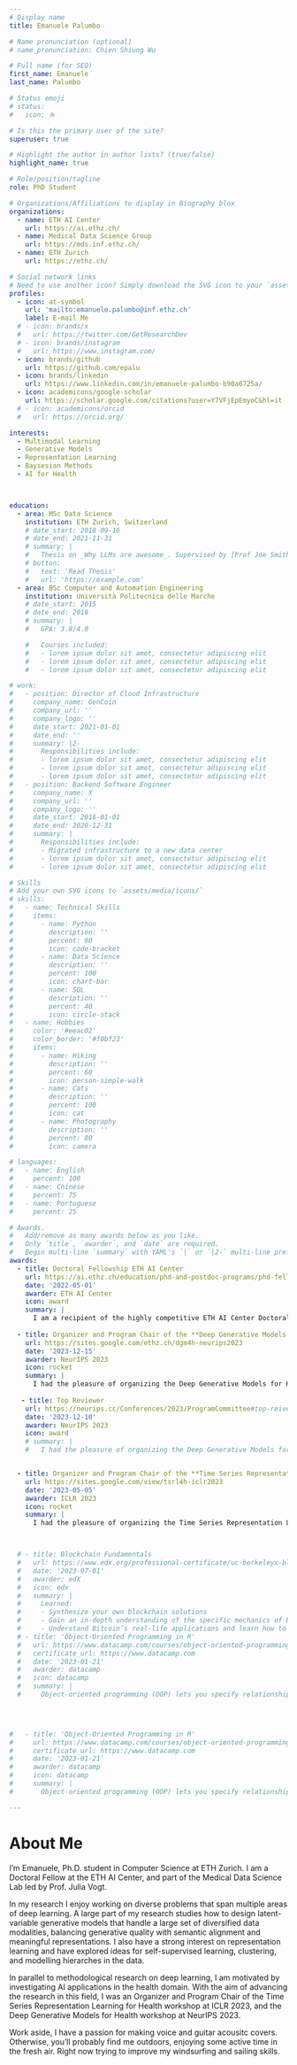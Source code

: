 ```yaml
---
# Display name
title: Emanuele Palumbo

# Name pronunciation (optional)
# name_pronunciation: Chien Shiung Wu

# Full name (for SEO)
first_name: Emanuele
last_name: Palumbo

# Status emoji
# status:
#   icon: ☕️

# Is this the primary user of the site?
superuser: true

# Highlight the author in author lists? (true/false)
highlight_name: true

# Role/position/tagline
role: PhD Student

# Organizations/Affiliations to display in Biography blox
organizations:
  - name: ETH AI Center 
    url: https://ai.ethz.ch/
  - name: Medical Data Science Group 
    url: https://mds.inf.ethz.ch/
  - name: ETH Zurich 
    url: https://ethz.ch/  

# Social network links
# Need to use another icon? Simply download the SVG icon to your `assets/media/icons/` folder.
profiles:
  - icon: at-symbol
    url: 'mailto:emanuele.palumbo@inf.ethz.ch'
    label: E-mail Me
  # - icon: brands/x
  #   url: https://twitter.com/GetResearchDev
  # - icon: brands/instagram
  #   url: https://www.instagram.com/
  - icon: brands/github
    url: https://github.com/epalu
  - icon: brands/linkedin
    url: https://www.linkedin.com/in/emanuele-palumbo-b90a6725a/
  - icon: academicons/google-scholar
    url: https://scholar.google.com/citations?user=Y7VFjEpEmyoC&hl=it
  # - icon: academicons/orcid
  #   url: https://orcid.org/

interests:
  - Multimodal Learning
  - Generative Models
  - Representation Learning
  - Baysesian Methods
  - AI for Health



education:
  - area: MSc Data Science
    institution: ETH Zurich, Switzerland
    # date_start: 2018-09-16
    # date_end: 2021-11-31
    # summary: |
    #   Thesis on _Why LLMs are awesome_. Supervised by [Prof Joe Smith](https://example.com). Presented papers at 5 IEEE conferences with the contributions being published in 2 Springer journals.
    # button:
    #   text: 'Read Thesis'
    #   url: 'https://example.com'
  - area: BSc Computer and Automation Engineering
    institution: Università Politecnica delle Marche
    # date_start: 2015
    # date_end: 2018
    # summary: |
    #   GPA: 3.8/4.0

    #   Courses included:
    #   - lorem ipsum dolor sit amet, consectetur adipiscing elit
    #   - lorem ipsum dolor sit amet, consectetur adipiscing elit
    #   - lorem ipsum dolor sit amet, consectetur adipiscing elit

# work:
#   - position: Director of Cloud Infrastructure
#     company_name: GenCoin
#     company_url: ''
#     company_logo: ''
#     date_start: 2021-01-01
#     date_end: ''
#     summary: |2-
#       Responsibilities include:
#       - lorem ipsum dolor sit amet, consectetur adipiscing elit
#       - lorem ipsum dolor sit amet, consectetur adipiscing elit
#       - lorem ipsum dolor sit amet, consectetur adipiscing elit
#   - position: Backend Software Engineer
#     company_name: X
#     company_url: ''
#     company_logo: ''
#     date_start: 2016-01-01
#     date_end: 2020-12-31
#     summary: |
#       Responsibilities include:
#       - Migrated infrastructure to a new data center
#       - lorem ipsum dolor sit amet, consectetur adipiscing elit
#       - lorem ipsum dolor sit amet, consectetur adipiscing elit

# Skills
# Add your own SVG icons to `assets/media/icons/`
# skills:
#   - name: Technical Skills
#     items:
#       - name: Python
#         description: ''
#         percent: 90
#         icon: code-bracket
#       - name: Data Science
#         description: ''
#         percent: 100
#         icon: chart-bar
#       - name: SQL
#         description: ''
#         percent: 40
#         icon: circle-stack
#   - name: Hobbies
#     color: '#eeac02'
#     color_border: '#f0bf23'
#     items:
#       - name: Hiking
#         description: ''
#         percent: 60
#         icon: person-simple-walk
#       - name: Cats
#         description: ''
#         percent: 100
#         icon: cat
#       - name: Photography
#         description: ''
#         percent: 80
#         icon: camera

# languages:
#   - name: English
#     percent: 100
#   - name: Chinese
#     percent: 75
#   - name: Portuguese
#     percent: 25

# Awards.
#   Add/remove as many awards below as you like.
#   Only `title`, `awarder`, and `date` are required.
#   Begin multi-line `summary` with YAML's `|` or `|2-` multi-line prefix and indent 2 spaces below.
awards:
  - title: Doctoral Fellowship ETH AI Center
    url: https://ai.ethz.ch/education/phd-and-postdoc-programs/phd-fellowships.html
    date: '2022-05-01'
    awarder: ETH AI Center
    icon: award
    summary: |
      I am a recipient of the highly competitive ETH AI Center Doctoral Fellowship: unique fellowship program for doctoral students, designed to foster interdisciplinary collaboration and a positive impact to society. 
  
  - title: Organizer and Program Chair of the **Deep Generative Models for Health workshop**
    url: https://sites.google.com/ethz.ch/dgm4h-neurips2023
    date: '2023-12-15'
    awarder: NeurIPS 2023
    icon: rocket
    summary: |
      I had the pleasure of organizing the Deep Generative Models for Health workshop at NeurIPS 2023. 
    
   - title: Top Reviewer
    url: https://neurips.cc/Conferences/2023/ProgramCommittee#top-reivewers
    date: '2023-12-10'
    awarder: NeurIPS 2023
    icon: award
    # summary: |
    #   I had the pleasure of organizing the Deep Generative Models for Health workshop at NeurIPS 2023. 


  - title: Organizer and Program Chair of the **Time Series Representation Learning for Health workshop**
    url: https://sites.google.com/view/tsrl4h-iclr2023
    date: '2023-05-05'
    awarder: ICLR 2023
    icon: rocket
    summary: |
      I had the pleasure of organizing the Time Series Representation Learning for Health workshop at ICLR 2023. 



  # - title: Blockchain Fundamentals
  #   url: https://www.edx.org/professional-certificate/uc-berkeleyx-blockchain-fundamentals
  #   date: '2023-07-01'
  #   awarder: edX
  #   icon: edx
  #   summary: |
  #     Learned:
  #     - Synthesize your own blockchain solutions
  #     - Gain an in-depth understanding of the specific mechanics of Bitcoin
  #     - Understand Bitcoin’s real-life applications and learn how to attack and destroy Bitcoin, Ethereum, smart contracts and Dapps, and alternatives to Bitcoin’s Proof-of-Work consensus algorithm
  # - title: 'Object-Oriented Programming in R'
  #   url: https://www.datacamp.com/courses/object-oriented-programming-with-s3-and-r6-in-r
  #   certificate_url: https://www.datacamp.com
  #   date: '2023-01-21'
  #   awarder: datacamp
  #   icon: datacamp
  #   summary: |
  #     Object-oriented programming (OOP) lets you specify relationships between functions and the objects that they can act on, 


  

#   - title: 'Object-Oriented Programming in R'
#     url: https://www.datacamp.com/courses/object-oriented-programming-with-s3-and-r6-in-r
#     certificate_url: https://www.datacamp.com
#     date: '2023-01-21'
#     awarder: datacamp
#     icon: datacamp
#     summary: |
#       Object-oriented programming (OOP) lets you specify relationships between functions and the objects that they can act on, helping you manage complexity in your code. This is an intermediate level course, providing an introduction to OOP, using the S3 and R6 systems. S3 is a great day-to-day R programming tool that simplifies some of the functions that you write. R6 is especially useful for industry-specific analyses, working with web APIs, and building GUIs.

---
```


# About Me

I’m Emanuele, Ph.D. student in Computer Science at ETH Zurich. I am a Doctoral Fellow at the ETH AI Center, and part of the Medical Data Science Lab led by Prof. Julia Vogt.

In my research I enjoy working on diverse problems that span multiple areas of deep learning. A large part of my research studies how to design latent-variable generative models that handle a large set of diversified data modalities, balancing generative quality with semantic alignment and meaningful representations. I also have a strong interest on representation learning and have explored ideas for self-supervised learning, clustering, and modelling hierarches in the data. 

In parallel to methodological research on deep learning, I am motivated by investigating AI applications in the health domain. With the aim of advancing the research in this field, I was an Organizer and Program Chair of the Time Series Representation Learning for Health workshop at ICLR 2023, and the Deep Generative Models for Health workshop at NeurIPS 2023. 

Work aside, I have a passion for making voice and guitar acousitc covers. Otherwise, you’ll probably find me outdoors, enjoying some active time in the fresh air. Right now trying to improve my windsurfing and sailing skills. 